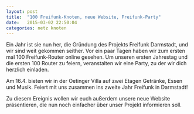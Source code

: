 ```yaml
---
layout: post
title:  "100 Freifunk-Knoten, neue Website, Freifunk-Party"
date:   2015-03-02 22:50:04
categories: netz knoten
---
```


Ein Jahr ist sie nun her, die Gründung des Projekts Freifunk Darmstadt, und wir sind weit gekommen seither. Vor ein paar Tagen haben wir zum ersten mal 100 Freifunk-Router online gesehen.
Um unseren ersten Jahrestag und die ersten 100 Router zu feiern, veranstalten wir eine Party, zu der wir dich herzlich einladen.

<!--*-->

Am 16.4. bieten wir in der Oetinger Villa auf zwei Etagen Getränke, Essen und Musik.
Feiert mit uns zusammen ins zweite Jahr Freifunk in Darmstadt!

Zu diesem Ereignis wollen wir euch außerdem unsere neue Website präsentieren, die nun noch einfacher über unser Projekt informieren soll.
